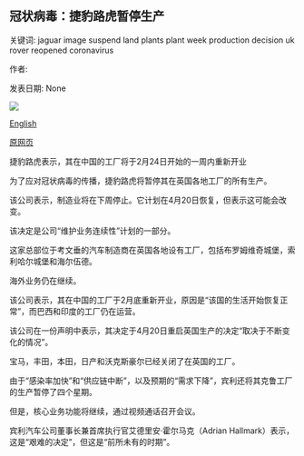 ## 冠状病毒：捷豹路虎暂停生产

关键词: jaguar image suspend land plants plant week production decision uk rover reopened coronavirus

作者: 

发表日期: None

![](https://ichef.bbci.co.uk/news/1024/branded_news/1514E/production/_110605368_28c32231-aa31-48c0-80e1-401e2df2b678.jpg)

[English](Coronavirus%3A%20Jaguar%20Land%20Rover%20to%20suspend%20production.md)

[原网页](https://www.bbc.com/news/uk-england-51974742)

捷豹路虎表示，其在中国的工厂将于2月24日开始的一周内重新开业

为了应对冠状病毒的传播，捷豹路虎将暂停其在英国各地工厂的所有生产。

该公司表示，制造业将在下周停止。它计划在4月20日恢复，但表示这可能会改变。

该决定是公司“维护业务连续性”计划的一部分。

这家总部位于考文垂的汽车制造商在英国各地设有工厂，包括布罗姆维奇城堡，索利哈尔城堡和海尔伍德。

海外业务仍在继续。

该公司表示，其在中国的工厂于2月底重新开业，原因是“该国的生活开始恢复正常”，而巴西和印度的工厂仍在运营。

该公司在一份声明中表示，其决定于4月20日重启英国生产的决定“取决于不断变化的情况”。

宝马，丰田，本田，日产和沃克斯豪尔已经关闭了在英国的工厂。

由于“感染率加快”和“供应链中断”，以及预期的“需求下降”，宾利还将其克鲁工厂的生产暂停了四个星期。

但是，核心业务功能将继续，通过视频通话召开会议。

宾利汽车公司董事长兼首席执行官艾德里安·霍尔马克（Adrian Hallmark）表示，这是“艰难的决定”，但这是“前所未有的时期”。